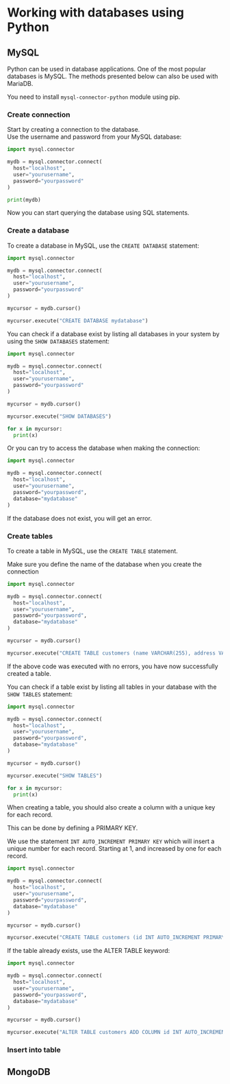 # Working with databases using Python

## MySQL

Python can be used in database applications. One of the most popular databases is MySQL. The methods presented below can also be used with MariaDB.

You need to install ```mysql-connector-python``` module using pip.

### Create connection

Start by creating a connection to the database.  
Use the username and password from your MySQL database:

```python
import mysql.connector

mydb = mysql.connector.connect(
  host="localhost",
  user="yourusername",
  password="yourpassword"
)

print(mydb)
```

Now you can start querying the database using SQL statements.

### Create a database

To create a database in MySQL, use the ```CREATE DATABASE``` statement:

```python
import mysql.connector

mydb = mysql.connector.connect(
  host="localhost",
  user="yourusername",
  password="yourpassword"
)

mycursor = mydb.cursor()

mycursor.execute("CREATE DATABASE mydatabase")
```

You can check if a database exist by listing all databases in your system by using the ```SHOW DATABASES``` statement:

```python
import mysql.connector

mydb = mysql.connector.connect(
  host="localhost",
  user="yourusername",
  password="yourpassword"
)

mycursor = mydb.cursor()

mycursor.execute("SHOW DATABASES")

for x in mycursor:
  print(x) 
```

Or you can try to access the database when making the connection:

```python
import mysql.connector

mydb = mysql.connector.connect(
  host="localhost",
  user="yourusername",
  password="yourpassword",
  database="mydatabase"
)
```

If the database does not exist, you will get an error.

### Create tables

To create a table in MySQL, use the ```CREATE TABLE``` statement.

Make sure you define the name of the database when you create the connection

```python
import mysql.connector

mydb = mysql.connector.connect(
  host="localhost",
  user="yourusername",
  password="yourpassword",
  database="mydatabase"
)

mycursor = mydb.cursor()

mycursor.execute("CREATE TABLE customers (name VARCHAR(255), address VARCHAR(255))")
```

If the above code was executed with no errors, you have now successfully created a table.

You can check if a table exist by listing all tables in your database with the ```SHOW TABLES``` statement:

```python
import mysql.connector

mydb = mysql.connector.connect(
  host="localhost",
  user="yourusername",
  password="yourpassword",
  database="mydatabase"
)

mycursor = mydb.cursor()

mycursor.execute("SHOW TABLES")

for x in mycursor:
  print(x) 
```

When creating a table, you should also create a column with a unique key for each record.

This can be done by defining a PRIMARY KEY.

We use the statement ```INT AUTO_INCREMENT PRIMARY KEY``` which will insert a unique number for each record. Starting at 1, and increased by one for each record.

```python
import mysql.connector

mydb = mysql.connector.connect(
  host="localhost",
  user="yourusername",
  password="yourpassword",
  database="mydatabase"
)

mycursor = mydb.cursor()

mycursor.execute("CREATE TABLE customers (id INT AUTO_INCREMENT PRIMARY KEY, name VARCHAR(255), address VARCHAR(255))")
```

If the table already exists, use the ALTER TABLE keyword:

```python
import mysql.connector

mydb = mysql.connector.connect(
  host="localhost",
  user="yourusername",
  password="yourpassword",
  database="mydatabase"
)

mycursor = mydb.cursor()

mycursor.execute("ALTER TABLE customers ADD COLUMN id INT AUTO_INCREMENT PRIMARY KEY") 
```

### Insert into table



## MongoDB
